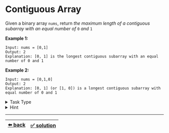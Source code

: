 # Contiguous Array

Given a binary array `nums`, return _the maximum length of a contiguous subarray with an equal number of_ `0` _and_ `1`

__Example 1:__

```
Input: nums = [0,1]
Output: 2
Explanation: [0, 1] is the longest contiguous subarray with an equal number of 0 and 1
```

__Example 2:__

```
Input: nums = [0,1,0]
Output: 2
Explanation: [0, 1] (or [1, 0]) is a longest contiguous subarray with equal number of 0 and 1
```

<details>

<summary>Task Type</summary>

It is a "One Pointer One Array and Hashmap" Task Type. We can use HashMap to solve this one (except it is not so obvious at first)

__Note:__ the solution to the ["Remove Duplicate From An Array" task](../../1\)%20Task%20Challanges.md#14-remove-duplicate-from-an-array) is perhaps the most classic example of using HashMap to solve a task in `O(n)` time complexity instead of using nested for-loops (therefore "Remove Duplicate From An Array" task is the most classic example of the "One Pointer One Array and Hashmap" Task Type, so make sure you understand how it works first before trying to solve this task, it is very crucial!). However _this_ "Contiguous Array" task is more like "One Pointer One Array and Hashmap + Counter" Task Type though we can say that it is still "One Pointer One Array and Hashmap" Task Type because we use HashMap to solve this task just like in the "Remove Duplicate From An Array" task

</details>

<details>

<summary>Hint</summary>

In order to find the longest contiguous subarray with equal number of `0` and `1` create a counter that we increment by one if we encounter `1` and decrement by one when we encounter `0` as we loop through the array. If the counter becomes zero it means we have gone thru as many `1`s as there were `0`s

The key point to solving this task is to realize that we don't have to always arrive at counter equal to zero, we will also have a contiguous array with equal number of `0` and `1` if our counter arrives at the same value as it has already been before meaning that it looped through an equal number of `1` and `0` (and that is where HashMap comes in as well)

</details>

---

| [:arrow_left: back](../task-type.md) | [:white_check_mark: solution](./solution.js) |
| :---: | :---: |
